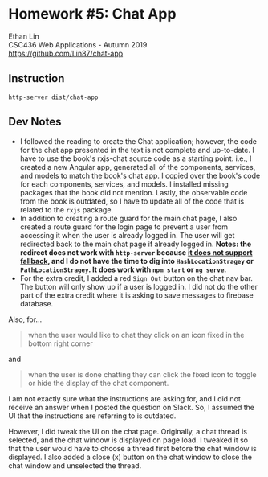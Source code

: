 # Homework #5: Chat App 
Ethan Lin  
CSC436 Web Applications - Autumn 2019  
https://github.com/Lin87/chat-app

## Instruction
`http-server dist/chat-app`

## Dev Notes
* I followed the reading to create the Chat application; however, the code for the chat app presented in the text is not complete and up-to-date. I have to use the book's rxjs-chat source code as a starting point. i.e., I created a new Angular app, generated all of the components, services, and models to match the book's chat app. I copied over the book's code for each components, services, and models. I installed missing packages that the book did not mention. Lastly, the observable code from the book is outdated, so I have to update all of the code that is related to the `rxjs` package.
* In addition to creating a route guard for the main chat page, I also created a route guard for the login page to prevent a user from accessing it when the user is already logged in. The user will get redirected back to the main chat page if already logged in. **Notes: the redirect does not work with `http-server` because [it does not support fallback](https://stackoverflow.com/a/46565926), and I do not have the time to dig into `HashLocationStragey` or `PathLocationStragey`. It does work with `npm start` or `ng serve`.**
* For the extra credit, I added a red `Sign Out` button on the chat nav bar. The button will only show up if a user is logged in. I did not do the other part of the extra credit where it is asking to save messages to firebase database.

Also, for...
> when the user would like to chat they click on an icon fixed in the bottom right corner

and

> when the user is done chatting they can click the fixed icon to toggle or hide the display of the chat component.

I am not exactly sure what the instructions are asking for, and I did not receive an answer when I posted the question on Slack. So, I assumed the UI that the instructions are referring to is outdated.

However, I did tweak the UI on the chat page. Originally, a chat thread is selected, and the chat window is displayed on page load. I tweaked it so that the user would have to choose a thread first before the chat window is displayed. I also added a close (x) button on the chat window to close the chat window and unselected the thread.
